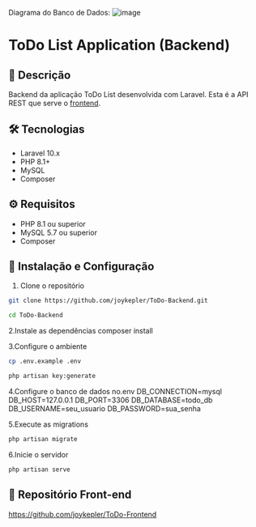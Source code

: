 Diagrama do Banco de Dados:
![image](https://github.com/user-attachments/assets/31e6be8b-7065-40de-8b21-2322f4f15518)

# ToDo List Application (Backend)

## 📝 Descrição
Backend da aplicação ToDo List desenvolvida com Laravel. Esta é a API REST que serve o [frontend](https://github.com/joykepler/ToDo-Frontend).

## 🛠️ Tecnologias
- Laravel 10.x
- PHP 8.1+
- MySQL
- Composer

## ⚙️ Requisitos
- PHP 8.1 ou superior
- MySQL 5.7 ou superior
- Composer

## 🚀 Instalação e Configuração

1. Clone o repositório
```bash
git clone https://github.com/joykepler/ToDo-Backend.git
```

```bash
cd ToDo-Backend
```

2.Instale as dependências
composer install

3.Configure o ambiente
```bash
cp .env.example .env
```

```bash
php artisan key:generate
```

4.Configure o banco de dados no.env
DB_CONNECTION=mysql
DB_HOST=127.0.0.1
DB_PORT=3306
DB_DATABASE=todo_db
DB_USERNAME=seu_usuario
DB_PASSWORD=sua_senha

5.Execute as migrations
```bash
php artisan migrate
```

6.Inicie o servidor
```bash
php artisan serve
```

 ## 🔗 Repositório Front-end
 https://github.com/joykepler/ToDo-Frontend

